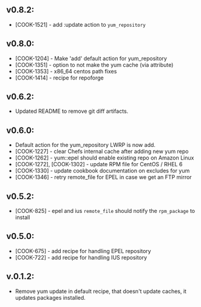 ## v0.8.2:

* [COOK-1521] - add :update action to `yum_repository`

## v0.8.0:

* [COOK-1204] - Make 'add' default action for yum_repository
* [COOK-1351] - option to not make the yum cache (via attribute)
* [COOK-1353] - x86_64 centos path fixes
* [COOK-1414] - recipe for repoforge


## v0.6.2:

* Updated README to remove git diff artifacts.

## v0.6.0:

* Default action for the yum_repository LWRP is now add.
* [COOK-1227] - clear Chefs internal cache after adding new yum repo
* [COOK-1262] - yum::epel should enable existing repo on Amazon Linux
* [COOK-1272], [COOK-1302] - update RPM file for CentOS / RHEL 6
* [COOK-1330] - update cookbook documentation on excludes for yum
* [COOK-1346] - retry remote_file for EPEL in case we get an FTP mirror


## v0.5.2:

* [COOK-825] - epel and ius `remote_file` should notify the `rpm_package` to install

## v0.5.0:

* [COOK-675] - add recipe for handling EPEL repository
* [COOK-722] - add recipe for handling IUS repository

## v.0.1.2:

* Remove yum update in default recipe, that doesn't update caches, it updates packages installed.
